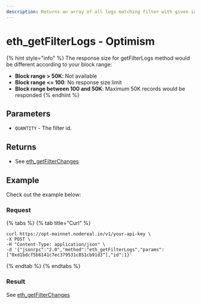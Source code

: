 ```yaml
---
description: Returns an array of all logs matching filter with given id.
---
```


# eth\_getFilterLogs - Optimism

{% hint style="info" %}
The response size for getFilterLogs method would be different according to your block range:

* **Block range > 50K**: Not available
* **Block range <= 100**: No response size limit
* **Block range between 100 and 50K**: Maximum 50K records would be responded
{% endhint %}

## Parameters

* `QUANTITY` - The filter id.

## Returns

* See [eth\_getFilterChanges](../ethereum-api/eth\_getfilterchanges-ethereum.md)

## Example

Check out the example below:

### Request

{% tabs %}
{% tab title="Curl" %}
```
curl https://opt-mainnet.nodereal.io/v1/your-api-key \
-X POST \
-H "Content-Type: application/json" \
-d '{"jsonrpc":"2.0","method":"eth_getFilterLogs","params":["0xd1bdcf5b6141c7ec379531c851cb91d3"],"id":1}'
```
{% endtab %}
{% endtabs %}

### Result

See [eth\_getFilterChanges](../ethereum-api/eth\_getfilterchanges-ethereum.md)

